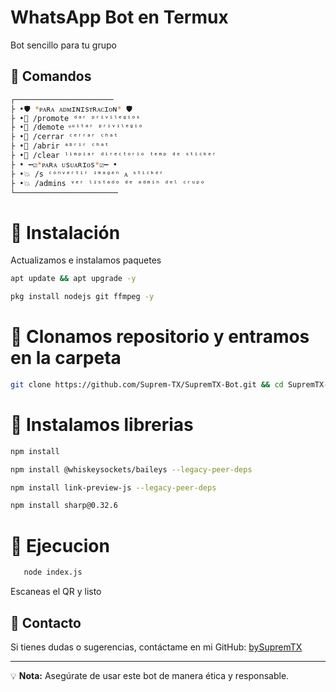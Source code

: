 # WhatsApp Bot en Termux

Bot sencillo para tu grupo

## 📜 Comandos
```bash
┌──────────────────────
├ •🛡️ *ᴘᴀʀᴀ ᴀᴅᴍɪɴɪsᴛʀᴀᴄɪᴏɴ* 🛡️
├ •📍 /promote ᵈᵃʳ ᵖʳⁱᵛⁱˡᵉᵍⁱᵒˢ
├ •📍 /demote ᵠᵘⁱᵗᵃʳ ᵖʳⁱᵛⁱˡᵉᵍⁱᵒ 
├ •📍 /cerrar ᶜᵉʳʳᵃʳ ᶜʰᵃᵗ
├ •📍 /abrir ᵃᵇʳⁱʳ ᶜʰᵃᵗ
├ •📍 /clear ˡⁱᵐᵖⁱᵃʳ ᵈⁱʳᵉᶜᵗᵒʳⁱᵒ ᵗᵉᵐᵖ ᵈᵉ ˢᵗⁱᶜᵏᵉʳ
├ • ┅☑️*ᴘᴀʀᴀ ᴜsᴜᴀʀɪᴏs*☑️┅ •
├ •💥 /s ᶜᵒⁿᵛᵉʳᵗⁱʳ ⁱᵐᵃᵍᵉⁿ ᴀ ˢᵗⁱᶜᵏᵉʳ
├ •💥 /admins ᵛᵉʳ ˡⁱˢᵗᵃᵈᵒ ᵈᵉ ᵃᵈᵐⁱⁿ ᵈᵉˡ ᶜʳᵘᵖᵒ 
└───────────────────────
```
# 🔹 Instalación
Actualizamos e instalamos paquetes

```bash
apt update && apt upgrade -y
```
```bash
pkg install nodejs git ffmpeg -y
```
# 🔹 Clonamos repositorio y entramos en la carpeta
```bash
git clone https://github.com/Suprem-TX/SupremTX-Bot.git && cd SupremTX-Bot
```
# 🔹 Instalamos librerias
```bash
npm install 
```
```bash
npm install @whiskeysockets/baileys --legacy-peer-deps
```
```bash
npm install link-preview-js --legacy-peer-deps
```
```bash
npm install sharp@0.32.6
```

# 🔹 Ejecucion

```bash
   node index.js
```
Escaneas el QR y listo



## 📩 Contacto
Si tienes dudas o sugerencias, contáctame en mi GitHub: [bySupremTX](https://github.com/bySupremTX)

---
💡 **Nota:** Asegúrate de usar este bot de manera ética y responsable.

